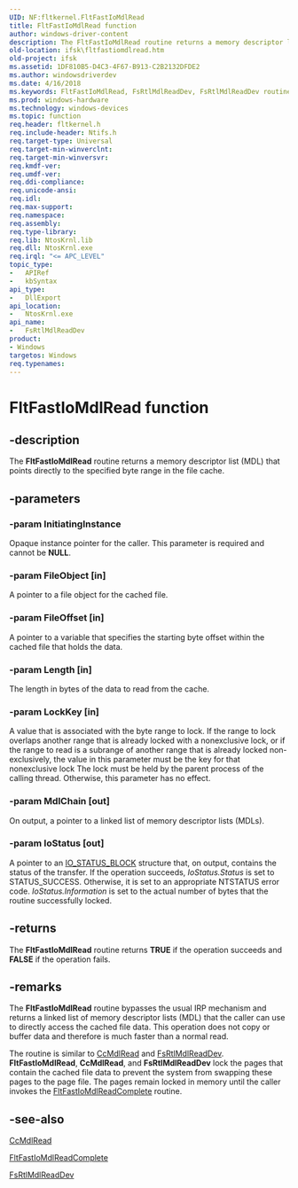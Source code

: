 ```yaml
---
UID: NF:fltkernel.FltFastIoMdlRead
title: FltFastIoMdlRead function
author: windows-driver-content
description: The FltFastIoMdlRead routine returns a memory descriptor list (MDL) that points directly to the specified byte range in the file cache.
old-location: ifsk\fltfastiomdlread.htm
old-project: ifsk
ms.assetid: 1DF810B5-D4C3-4F67-B913-C2B2132DFDE2
ms.author: windowsdriverdev
ms.date: 4/16/2018
ms.keywords: FltFastIoMdlRead, FsRtlMdlReadDev, FsRtlMdlReadDev routine [Installable File System Drivers], fltkernel/FsRtlMdlReadDev, ifsk.fltfastiomdlread
ms.prod: windows-hardware
ms.technology: windows-devices
ms.topic: function
req.header: fltkernel.h
req.include-header: Ntifs.h
req.target-type: Universal
req.target-min-winverclnt: 
req.target-min-winversvr: 
req.kmdf-ver: 
req.umdf-ver: 
req.ddi-compliance: 
req.unicode-ansi: 
req.idl: 
req.max-support: 
req.namespace: 
req.assembly: 
req.type-library: 
req.lib: NtosKrnl.lib
req.dll: NtosKrnl.exe
req.irql: "<= APC_LEVEL"
topic_type:
-	APIRef
-	kbSyntax
api_type:
-	DllExport
api_location:
-	NtosKrnl.exe
api_name:
-	FsRtlMdlReadDev
product:
- Windows
targetos: Windows
req.typenames: 
---
```


# FltFastIoMdlRead function


## -description


The <b>FltFastIoMdlRead</b> routine returns a memory descriptor list (MDL) that points directly to the specified byte range in the file cache.


## -parameters




### -param InitiatingInstance

Opaque instance pointer for the caller. This parameter is required and cannot be <b>NULL</b>. 


### -param FileObject [in]

A pointer to a file object for the cached file.


### -param FileOffset [in]

A pointer to a variable that specifies the starting byte offset within the cached file that holds the data.


### -param Length [in]

The length in bytes of the data to read from the cache.


### -param LockKey [in]

A value that is associated with the byte range to lock. If the range to lock overlaps another range that is already locked with a nonexclusive lock, or if the range to read is a subrange of another range that is already locked non-exclusively, the value in this parameter must be the key for that nonexclusive lock The lock must be held by the parent process of the calling thread. Otherwise, this parameter has no effect.


### -param MdlChain [out]

On output, a pointer to a linked list of memory descriptor lists (MDLs).


### -param IoStatus [out]

A pointer to an <a href="https://msdn.microsoft.com/library/windows/hardware/ff550671">IO_STATUS_BLOCK</a> structure that, on output, contains the status of the transfer. If the operation succeeds, <i>IoStatus.Status</i> is set to STATUS_SUCCESS. Otherwise, it is set to an appropriate NTSTATUS error code. <i>IoStatus.Information</i> is set to the actual number of bytes that the routine successfully locked.


## -returns



The <b>FltFastIoMdlRead</b> routine returns <b>TRUE</b> if the operation succeeds and <b>FALSE</b> if the operation fails.




## -remarks



The <b>FltFastIoMdlRead</b> routine bypasses the usual IRP mechanism and returns a linked list of memory descriptor lists (MDL) that the caller can use to directly access the cached file data. This operation does not copy or buffer data and therefore is much faster than a normal read.

The routine is similar to <a href="https://msdn.microsoft.com/library/windows/hardware/ff539159">CcMdlRead</a> and <a href="https://msdn.microsoft.com/library/windows/hardware/ff546960">FsRtlMdlReadDev</a>. <b>FltFastIoMdlRead</b>, <b>CcMdlRead</b>, and <b>FsRtlMdlReadDev</b> lock the pages that contain the cached file data to prevent the system from swapping these pages to the page file. The pages remain locked in memory until the caller invokes the <a href="https://msdn.microsoft.com/library/windows/hardware/hh706189">FltFastIoMdlReadComplete</a> routine.




## -see-also




<a href="https://msdn.microsoft.com/library/windows/hardware/ff539159">CcMdlRead</a>



<a href="https://msdn.microsoft.com/library/windows/hardware/hh706189">FltFastIoMdlReadComplete</a>



<a href="https://msdn.microsoft.com/library/windows/hardware/ff546960">FsRtlMdlReadDev</a>
 

 


